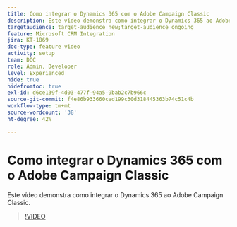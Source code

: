 ```yaml
---
title: Como integrar o Dynamics 365 com o Adobe Campaign Classic
description: Este vídeo demonstra como integrar o Dynamics 365 ao Adobe Campaign Classic.
targetaudience: target-audience new;target-audience ongoing
feature: Microsoft CRM Integration
jira: KT-1869
doc-type: feature video
activity: setup
team: DOC
role: Admin, Developer
level: Experienced
hide: true
hidefromtoc: true
exl-id: d6ce139f-4d03-477f-94a5-9bab2c7b966c
source-git-commit: f4e86b933660ced199c30d318445363b74c51c4b
workflow-type: tm+mt
source-wordcount: '38'
ht-degree: 42%

---
```


# Como integrar o Dynamics 365 com o Adobe Campaign Classic

Este vídeo demonstra como integrar o Dynamics 365 ao Adobe Campaign Classic.

>[!VIDEO](https://video.tv.adobe.com/v/23837?quality=12&learn=on)
